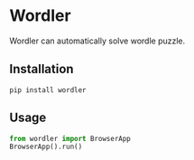 # Wordler

Wordler can automatically solve wordle puzzle.

## Installation

```shell
pip install wordler
```

## Usage

```python
from wordler import BrowserApp
BrowserApp().run()
```
